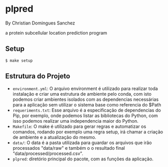 # plpred

By Christian Domingues Sanchez

a protein subcellular location prediction program

## Setup

```
$ make setup
```

## Estrutura do Projeto

- `environment.yml`: O arquivo environment é utilizado para realizar toda instalação e criar uma estrutura de ambiente pelo conda, com isto podemos criar ambientes isolados com as dependencias necessárias para a aplicação sem utilizar o sistema base como referencia do $Path
- `requeriments.txt`: Esse arquivo é a especificação de dependencias do Pip, por exemplo, onde podemos listar as bibliotecas do Python, com isso podemos realizar uma independencia maior do Python.
- `Makefile`: O make é utilizado para gerar regras e automatizar os comandos, rodando por exemplo uma regra setup, irá chamar a criação de ambiente e a atualização do mesmo.
- `data/`: O data é a pasta utilizada para guardar os arquivos que irão processados "data/raw" e também o o resultado final "data/processed/processed.csv".
- `plpred`: diretório principal do pacote, com as funções da aplicação.
